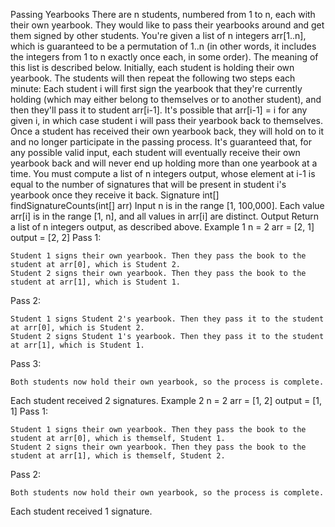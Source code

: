 Passing Yearbooks
There are n students, numbered from 1 to n, each with their own yearbook. They would like to pass their yearbooks around and get them signed by other students.
You're given a list of n integers arr[1..n], which is guaranteed to be a permutation of 1..n (in other words, it includes the integers from 1 to n exactly once each, in some order). The meaning of this list is described below.
Initially, each student is holding their own yearbook. The students will then repeat the following two steps each minute: Each student i will first sign the yearbook that they're currently holding (which may either belong to themselves or to another student), and then they'll pass it to student arr[i-1]. It's possible that arr[i-1] = i for any given i, in which case student i will pass their yearbook back to themselves. Once a student has received their own yearbook back, they will hold on to it and no longer participate in the passing process.
It's guaranteed that, for any possible valid input, each student will eventually receive their own yearbook back and will never end up holding more than one yearbook at a time.
You must compute a list of n integers output, whose element at i-1 is equal to the number of signatures that will be present in student i's yearbook once they receive it back.
Signature
int[] findSignatureCounts(int[] arr)
Input
n is in the range [1, 100,000].
Each value arr[i] is in the range [1, n], and all values in arr[i] are distinct.
Output
Return a list of n integers output, as described above.
Example 1
n = 2
arr = [2, 1]
output = [2, 2]
Pass 1:

    Student 1 signs their own yearbook. Then they pass the book to the student at arr[0], which is Student 2.
    Student 2 signs their own yearbook. Then they pass the book to the student at arr[1], which is Student 1.

Pass 2:

    Student 1 signs Student 2's yearbook. Then they pass it to the student at arr[0], which is Student 2.
    Student 2 signs Student 1's yearbook. Then they pass it to the student at arr[1], which is Student 1.

Pass 3:

    Both students now hold their own yearbook, so the process is complete.

Each student received 2 signatures.
Example 2
n = 2
arr = [1, 2]
output = [1, 1]
Pass 1:

    Student 1 signs their own yearbook. Then they pass the book to the student at arr[0], which is themself, Student 1.
    Student 2 signs their own yearbook. Then they pass the book to the student at arr[1], which is themself, Student 2.

Pass 2:

    Both students now hold their own yearbook, so the process is complete.

Each student received 1 signature.